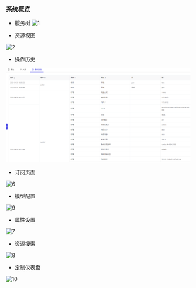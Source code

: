 ### 系统概览

- 服务树
  ![1](0.png "首页展示")

- 资源视图

![2](2.png "资源视图")

- 操作历史

![3](3.png "操作历史")

- 订阅页面

![6](6.png "订阅页面")

- 模型配置

![9](9.png "模型配置")

- 属性设置

![7](7.png "属性设置")

- 资源搜索

![8](8.png "资源搜索")

- 定制仪表盘

![10](10.jpg "定制仪表盘")
